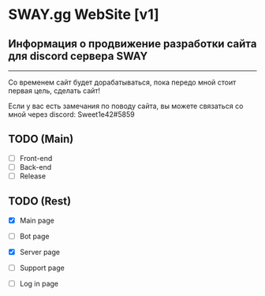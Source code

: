 # SWAY.gg WebSite [v1]
## Информация о продвижение разработки сайта для discord сервера SWAY
---
Со временем сайт будет дорабатываться, пока передо мной стоит первая цель, сделать сайт!

Если у вас есть замечания по поводу сайта, вы можете связаться со мной через discord: Sweet1e42#5859

## TODO (Main)
* [ ] Front-end 
* [ ] Back-end 
* [ ] Release 

## TODO (Rest)
* [x] Main page
* [ ] Bot page
* [x] Server page
* [ ] Support page
* [ ] Log in page

